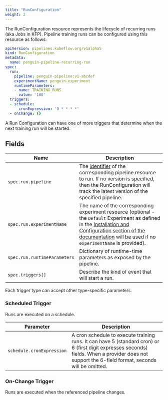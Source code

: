 ```yaml
---
title: "RunConfiguration"
weight: 2
---
```


The RunConfiguration resource represents the lifecycle of recurring runs (aka Jobs in KFP).
Pipeline training runs can be configured using this resource as follows:

```yaml
apiVersion: pipelines.kubeflow.org/v1alpha5
kind: RunConfiguration
metadata:
  name: penguin-pipeline-recurring-run
spec:
  run:
    pipeline: penguin-pipeline:v1-abcdef
    experimentName: penguin-experiment
    runtimeParameters:
    - name: TRAINING_RUNS
      value: '100'
  triggers:
  - schedule:
      cronExpression: '0 * * * *'
  - onChange: {}
```

A Run Configuration can have one of more triggers that determine when the next training run will be started.

## Fields

| Name                         | Description                                                                                                                                                                                                                                       |
|------------------------------|---------------------------------------------------------------------------------------------------------------------------------------------------------------------------------------------------------------------------------------------------|
| `spec.run.pipeline`          | The [identifier](../pipeline/#identifier) of the corresponding pipeline resource to run. If no version is specified, then the RunConfiguration will track the latest version of the specified pipeline.                                           |
| `spec.run.experimentName`    | The name of the corresponding experiment resource (optional - the `Default` Experiment as defined in the [Installation and Configuration section of the documentation](README.md#configuration) will be used if no `experimentName` is provided). |
| `spec.run.runtimeParameters` | Dictionary of runtime-time parameters as exposed by the pipeline.                                                                                                                                                                                 |
| `spec.triggers[]`            | Describe the kind of event that will start a run.                                                                                                                                                                                                 |

Each trigger type can accept other type-specific parameters.

### Scheduled Trigger

Runs are executed on a schedule.

| Parameter                 | Description                                                                                                                                                                                        |
|---------------------------|----------------------------------------------------------------------------------------------------------------------------------------------------------------------------------------------------|
| `schedule.cronExpression` | A cron schedule to execute training runs. It can have 5 (standard cron) or 6 (first digit expresses seconds) fields. When a provider does not support the 6-field format, seconds will be omitted. |

### On-Change Trigger

Runs are executed when the referenced pipeline changes.

